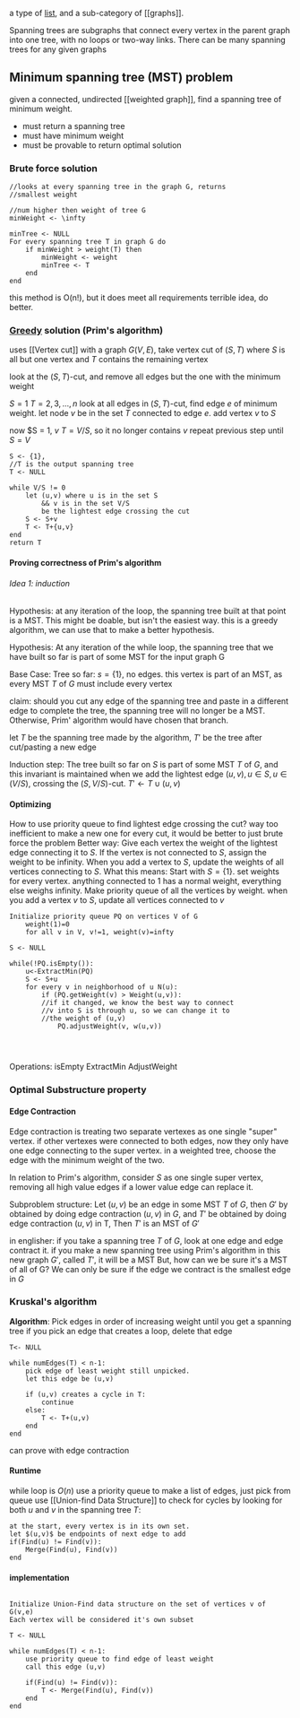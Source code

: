  a type of [list](01%20Types%20of%20lists.md), and a sub-category of [[graphs]].

Spanning trees are subgraphs that connect every vertex in the parent graph into one tree, with no loops or two-way links. There can be many spanning trees for any given graphs

## Minimum spanning tree (MST) problem
given a connected, undirected [[weighted graph]], find a spanning tree of minimum weight.

- must return a spanning tree
- must have minimum weight
- must be provable to return optimal solution
### Brute force solution
```
//looks at every spanning tree in the graph G, returns 
//smallest weight

//num higher then weight of tree G
minWeight <- \infty

minTree <- NULL
For every spanning tree T in graph G do
	if minWeight > weight(T) then
		minWeight <- weight
		minTree <- T
	end
end
```
this method is O(n!), but it does meet all requirements
terrible idea, do better.


### [Greedy](Greedy%20algorithms.md) solution (Prim's algorithm) 
uses [[Vertex cut]]
with a graph $G(V,E)$, take vertex cut of $(S,T)$ where $S$ is all but one vertex and $T$ contains the remaining vertex

look at the $(S,T)$-cut, and remove all edges but the one with the minimum weight

$S={1}$
$T={2, 3, ..., n}$ 
look at all edges in $(S,T)$-cut, find edge $e$ of minimum weight.
let node $v$ be in the set $T$ connected to edge $e$. 
add vertex $v$ to $S$ 

now $S = 1, $v$
$T = V/S$, so it no longer contains $v$
repeat previous step until $S=V$ 

```
S <- {1}, 
//T is the output spanning tree
T <- NULL

while V/S != 0
	let (u,v) where u is in the set S
		&& v is in the set V/S
		be the lightest edge crossing the cut
	S <- S+v
	T <- T+{u,v}
end
return T
```

#### Proving correctness of Prim's algorithm
###### Idea 1: induction
Hypothesis:
	at any iteration of the loop, the spanning tree built at that point is a MST.
This might be doable, but isn't the easiest way. this is a greedy algorithm, we can use that to make a better hypothesis.


Hypothesis:
	At any iteration of the while loop, the spanning tree that we have built so far is part of some MST for the input graph G

Base Case:   Tree so far:
	$s=\{1\}$, no edges.
	this vertex is part of an MST, as every MST $T$ of $G$ must include every vertex

claim:
	should you cut any edge of the spanning tree and paste in a different edge to complete the tree, the spanning tree will no longer be a MST. Otherwise, Prim' algorithm would have chosen that branch.

let $T$ be the spanning tree made by the algorithm, $T'$ be the tree after cut/pasting a new edge


Induction step:
	The tree built so far on $S$ is part of some MST $T$ of $G$, and this invariant is maintained when we add the lightest edge $(u,v), u\in{S}, u\in(V/S)$, crossing the $(S,V/S)$-cut. 
	$T'\leftarrow T\cup{( u,v)}$ 


#### Optimizing

How to use priority queue to find lightest edge crossing the cut?
	way too inefficient to make a new one for every cut, it would be better to just brute force the problem
Better way:
	Give each vertex the weight of the lightest edge connecting it to $S$. If the vertex is not connected to $S$, assign the weight to be infinity.
	When you add a vertex to $S$, update the weights of all vertices connecting to $S$.
What this means:
	Start with $S=\{1\}$. set weights for every vertex. anything connected to 1 has a normal weight, everything else weighs infinity.
	Make priority queue of all the vertices by weight.
	when you add a vertex $v$ to $S$, update all vertices connected to $v$

```
Initialize priority queue PQ on vertices V of G
	weight(1)=0
	for all v in V, v!=1, weight(v)=infty

S <- NULL

while(!PQ.isEmpty()):
	u<-ExtractMin(PQ)
	S <- S+u
	for every v in neighborhood of u N(u):
		if (PQ.getWeight(v) > Weight(u,v)):
		//if it changed, we know the best way to connect
		//v into S is through u, so we can change it to
		//the weight of (u,v)
			PQ.adjustWeight(v, w(u,v))
	
	
	
```


Operations:
	isEmpty
	ExtractMin
	AdjustWeight


### Optimal Substructure property
#### Edge Contraction
Edge contraction is treating two separate vertexes as one single "super" vertex. if  other vertexes were connected to both edges, now they only have one edge connecting to the super vertex. in a weighted tree, choose the edge with the minimum weight of the two.

In relation to Prim's algorithm, consider $S$ as one single super vertex, removing all high value edges if a lower value edge can replace it.



Subproblem structure:
Let  $(u,v)$ be an edge in some MST $T$ of $G$, 
then $G'$ by obtained by doing edge contraction $(u,v)$ in $G$, 
and $T'$ be obtained by doing edge contraction $(u,v)$ in T,
Then $T'$ is an MST of $G'$ 

in englisher:
	if you take a spanning tree $T$ of $G$, look at one edge and edge contract it.
	if you make a new spanning tree using Prim's algorithm in this new graph $G'$, called $T'$, it will be a MST
	But, how can we be sure it's a MST of all of G?
	We can only be sure if the edge we contract is the smallest edge in $G$



### Kruskal's algorithm

**Algorithm**: Pick edges in order of increasing weight until you get a spanning tree
if you pick an edge that creates a loop, delete that edge

```
T<- NULL

while numEdges(T) < n-1:
	pick edge of least weight still unpicked.
	let this edge be (u,v)
	
	if (u,v) creates a cycle in T:
		continue
	else:
		T <- T+(u,v)
	end
end
```
can prove with edge contraction

#### Runtime
while loop is $O(n)$
use a priority queue to make a list of edges, just pick from queue
use [[Union-find Data Structure]] to check for cycles by looking for both $u$ and $v$ in the spanning tree $T$:
```
at the start, every vertex is in its own set.
let $(u,v)$ be endpoints of next edge to add
if(Find(u) != Find(v)):
	Merge(Find(u), Find(v))
end
```

#### implementation
 
```

Initialize Union-Find data structure on the set of vertices v of G(v,e)
Each vertex will be considered it's own subset

T <- NULL

while numEdges(T) < n-1:
	use priority queue to find edge of least weight
	call this edge (u,v)
	
	if(Find(u) != Find(v)):
		T <- Merge(Find(u), Find(v))
	end
end
```
